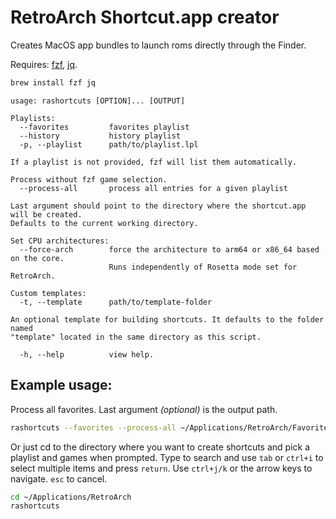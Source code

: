 # RetroArch Shortcut.app creator

Creates MacOS app bundles to launch roms directly through the Finder.

Requires: [fzf](https://github.com/junegunn/fzf), [jq](https://jqlang.github.io/jq/).

```sh
brew install fzf jq
```

```
usage: rashortcuts [OPTION]... [OUTPUT]

Playlists:
  --favorites         favorites playlist
  --history           history playlist
  -p, --playlist      path/to/playlist.lpl

If a playlist is not provided, fzf will list them automatically.

Process without fzf game selection.
  --process-all       process all entries for a given playlist

Last argument should point to the directory where the shortcut.app will be created.
Defaults to the current working directory.

Set CPU architectures:
  --force-arch        force the architecture to arm64 or x86_64 based on the core.
                      Runs independently of Rosetta mode set for RetroArch.

Custom templates:
  -t, --template      path/to/template-folder

An optional template for building shortcuts. It defaults to the folder named
"template" located in the same directory as this script.

  -h, --help          view help.

```

## Example usage:

Process all favorites. Last argument *(optional)* is the output path.

```sh
rashortcuts --favorites --process-all ~/Applications/RetroArch/Favorites
```

Or just cd to the directory where you want to create shortcuts and pick a playlist and games when prompted. Type to search and use `tab` or `ctrl+i` to select multiple items and press `return`. Use `ctrl+j/k` or the arrow keys to navigate. `esc` to cancel.

```sh
cd ~/Applications/RetroArch
rashortcuts
```
